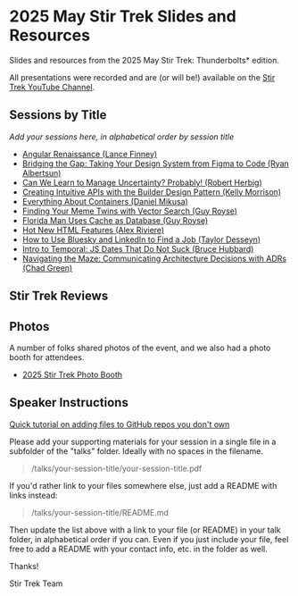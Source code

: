 # 2025 May Stir Trek Slides and Resources

Slides and resources from the 2025 May Stir Trek: Thunderbolts* edition.

All presentations were recorded and are (or will be!) available on the [Stir Trek YouTube Channel](https://youtube.com/stirtrek).

## Sessions by Title

*Add your sessions here, in alphabetical order by session title*

<!-- - [Session Title (SpeakerName)](/talks/foldername/README.md) -->
- [Angular Renaissance (Lance Finney)](https://tinyurl.com/stirTrekNgRen)
- [Bridging the Gap: Taking Your Design System from Figma to Code (Ryan Albertsun)](https://buttons.design/slides/Figma%20to%20Code%202025%20Stir%20Trek.pdf)
- [Can We Learn to Manage Uncertainty? Probably! (Robert Herbig)](https://www.dropbox.com/scl/fi/90vfx6cu5sdy4r91t1mr6/Can-We-Learn-to-Manage-Uncertainty_-Probably-StirTrek-2025.pdf?rlkey=v35p9ycttl1ep1c53pw52qe8w&e=1&st=wibxpidx&dl=0)
- [Creating Intuitive APIs with the Builder Design Pattern (Kelly Morrison)](https://github.com/kellyivymorrison/Presentations/blob/main/StirTrek2025/2025_Stir_Trek_Builder_Presentation.pdf)
- [Everything About Containers (Daniel Mikusa)](https://github.com/dmikusa/everything-about-containers)
- [Finding Your Meme Twins with Vector Search (Guy Royse)](talks//finding-your-meme-twin-with-embeddings-and-vector-search/)
- [Florida Man Uses Cache as Database (Guy Royse)](talks/florida-man-uses-cache-as-database)
- [Hot New HTML Features (Alex Riviere)](https://slides.com/fimion/stirtrek-2025)
- [How to Use Bluesky and LinkedIn to Find a Job (Taylor Desseyn)](talks/how-to-use-bluesky-linkedin-find-job/)
- [Intro to Temporal: JS Dates That Do Not Suck (Bruce Hubbard)](https://docs.google.com/presentation/d/1CdicRz9TzVzGz30qWyhwaNnTlE7njI08MuVE9fbyTH8/edit?slide=id.p#slide=id.p)
- [Navigating the Maze: Communicating Architecture Decisions with ADRs (Chad Green)](https://github.com/TaleLearnCode/NavigatingTheMaze)

## Stir Trek Reviews

<!-- Link to Bluesky or LinkedIn or Blog Posts about Stir Trek by speakers and attendees -->

## Photos

A number of folks shared photos of the event, and we also had a photo booth for attendees.

- [2025 Stir Trek Photo Booth](https://fotoshare.co/e/sa-X1x2MYC6dOANYba_93)

## Speaker Instructions

[Quick tutorial on adding files to GitHub repos you don't own](https://ardalis.com/how-to-add-files-to-a-github-repo-you-don%E2%80%99t-own/)

Please add your supporting materials for your session in a single file in a subfolder of the "talks" folder. Ideally with no spaces in the filename.

> /talks/your-session-title/your-session-title.pdf

If you'd rather link to your files somewhere else, just add a README with links instead:

> /talks/your-session-title/README.md

Then update the list above with a link to your file (or README) in your talk folder, in alphabetical order if you can. Even if you just include your file, feel free to add a README with your contact info, etc. in the folder as well.

Thanks!

Stir Trek Team
